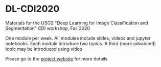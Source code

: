 # DL-CDI2020
Materials for the USGS "Deep Learning for Image Classification and Segmentation" CDI workshop, Fall 2020

One module per week. All modules include slides, videos and jupyter notebooks. Each module introduce two topics. A third (more advanced) topic may be introduced using video

Please go to the [project website](https://dbuscombe-usgs.github.io/DL-CDI2020) for more details
